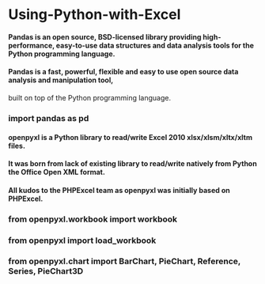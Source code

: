 # Using-Python-with-Excel

#### Pandas is an open source, BSD-licensed library providing high-performance, easy-to-use data structures and data analysis tools for the Python programming language.
#### Pandas is a fast, powerful, flexible and easy to use open source data analysis and manipulation tool,
built on top of the Python programming language.


### import pandas as pd

#### openpyxl is a Python library to read/write Excel 2010 xlsx/xlsm/xltx/xltm files.
#### It was born from lack of existing library to read/write natively from Python the Office Open XML format.
#### All kudos to the PHPExcel team as openpyxl was initially based on PHPExcel.

### from openpyxl.workbook import workbook
### from openpyxl import load_workbook
### from openpyxl.chart import BarChart, PieChart, Reference, Series, PieChart3D